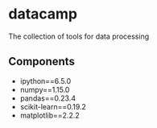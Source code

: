 # datacamp

The collection of tools for data processing

## Components

- ipython==6.5.0
- numpy==1.15.0
- pandas==0.23.4
- scikit-learn==0.19.2
- matplotlib==2.2.2
